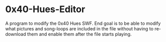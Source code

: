 # 0x40-Hues-Editor
A program to modify the 0x40 Hues SWF.  End goal is to be able to modify what pictures and song-loops are included in the file without having to re-download them and enable them after the file starts playing.  

